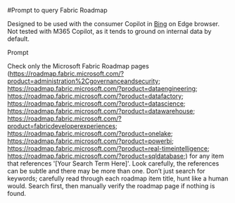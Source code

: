 #Prompt to query Fabric Roadmap

Designed to be used with the consumer Copilot in [Bing](bing.com) on Edge browser. Not tested with M365 Copilot, as it tends to ground on internal data by default.


Prompt

Check only the Microsoft Fabric Roadmap pages (https://roadmap.fabric.microsoft.com/?product=administration%2Cgovernanceandsecurity; https://roadmap.fabric.microsoft.com/?product=dataengineering; https://roadmap.fabric.microsoft.com/?product=datafactory; https://roadmap.fabric.microsoft.com/?product=datascience; https://roadmap.fabric.microsoft.com/?product=datawarehouse; https://roadmap.fabric.microsoft.com/?product=fabricdeveloperexperiences; https://roadmap.fabric.microsoft.com/?product=onelake; https://roadmap.fabric.microsoft.com/?product=powerbi; https://roadmap.fabric.microsoft.com/?product=real-timeintelligence; https://roadmap.fabric.microsoft.com/?product=sqldatabase;) for any item that references '[Your Search Term Here]'. Look carefully, the references can be subtle and there may be more than one. Don’t just search for keywords; carefully read through each roadmap item title, hunt like a human would. Search first, then manually verify the roadmap page if nothing is found.